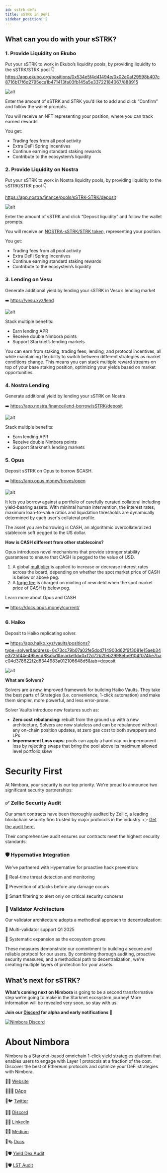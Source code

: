 ```yaml
---
id: sstrk defi
title: sSTRK in DeFi
sidebar_position: 2
---
```


## What can you do with your sSTRK?

### 1. Provide Liquidity on Ekubo

Put your sSTRK to work in Ekubo’s liquidity pools, by providing liquidity to the sSTRK/STRK pool 👇
 https://app.ekubo.org/positions/0x534e5f4d41494e/0x02e0af29598b407c8716b17f6d2795eca1b471413fa03fb145a5e33722184067/888915

![alt](../../../../static/content/stake_strk/ekubo_add.png)



Enter the amount of sSTRK and STRK you’d like to add and click “Confirm” and follow the wallet prompts.

You will receive an NFT representing your position, where you can track earned rewards.


You get:

- Trading fees from all pool activity
- Extra DeFi Spring incentives
- Continue earning standard staking rewards
- Contribute to the ecosystem’s liquidity



### 2. Provide Liquidity on Nostra

Put your sSTRK to work in Nostra liquidity pools, by providing liquidity to the sSTRK/STRK pool 👇 

https://app.nostra.finance/pools/sSTRK-STRK/deposit

![alt](../../../../static/content/stake_strk/nostra.png)

Enter the amount of sSTRK and click “Deposit liquidity” and follow the wallet prompts.

You will receive an [NOSTRA-sSTRK/STRK token,](https://starkscan.co/token/0x010dcf06e1fdc86c68d49a870ab895323e845100fc334b80c70d77c6b37cd6ec) representing your position. 

You get:

- Trading fees from all pool activity
- Extra DeFi Spring incentives
- Continue earning standard staking rewards
- Contribute to the ecosystem’s liquidity

### 3. Lending on Vesu

Generate additional yield by lending your sSTRK in Vesu’s lending market

➡️ https://vesu.xyz/lend

![alt](../../../../static/content/stake_strk/vesu.png)

Stack multiple benefits:

- Earn lending APR
- Receive double Nimbora points
- Support Starknet’s lending markets

You can earn from staking, trading fees, lending, and protocol incentives, all while maintaining flexibility to switch between different strategies as market conditions change. This means you can stack multiple reward streams on top of your base staking position, optimizing your yields based on market opportunities.

### 4. Nostra Lending

Generate additional yield by lending your sSTRK on Nostra. 

➡️ https://app.nostra.finance/lend-borrow/sSTRK/deposit 

![alt](../../../../static/content/stake_strk/nostra-lending.png)

Stack multiple benefits:

- Earn lending APR
- Receive double Nimbora points
- Support Starknet’s lending markets

### 5. Opus

Deposit sSTRK on Opus to borrow $CASH. 

➡️ https://app.opus.money/troves/open

![alt](../../../../static/content/stake_strk/opus.png)

It lets you borrow against a portfolio of carefully curated collateral including yield-bearing assets. With minimal human intervention, the interest rates, maximum loan-to-value ratios and liquidation thresholds are dynamically determined by each user's collateral profile.

The asset you are borrowing is CASH, an algorithmic overcollateralized stablecoin soft pegged to the US dollar.

**How is CASH different from other stablecoins?**

Opus introduces novel mechanisms that provide stronger stability guarantees to ensure that CASH is pegged to the value of USD.

1. A global [multiplier](https://docs.opus.money/current/peg-stability#how-does-the-multiplier-work) is applied to increase or decrease interest rates across the board, depending on whether the spot market price of CASH is below or above peg.
2. A [forge fee](https://docs.opus.money/current/peg-stability#how-do-forge-fees-work) is charged on minting of new debt when the spot market price of CASH is below peg.

Learn more about Opus and CASH

➡️ https://docs.opus.money/current/ 

### 6. Haiko

Deposit to Haiko replicating solver.

➡️ https://app.haiko.xyz/vaults/positions?type=solver&address=0x73cc79b07a02fe5dcd714903d62f9f3081e15aeb34e3725f44e495ecd88a5a1&marketId=0xf2d72b2feb2998ebe9104f074be7bac04d378622f2d8344983a012106648d5&tab=deposit

![alt](../../../../static/content/stake_strk/haiko.png)

 **What are Solvers?**

Solvers are a new, improved framework for building Haiko Vaults. They take the best parts of Strategies (i.e. convenience, 1-click automation) and make them simpler, more powerful, and less error-prone.

Solver Vaults introduce new features such as:

- **Zero cost rebalancing:** rebuilt from the ground up with a new architecture, Solvers are now stateless and can be rebalanced without any on-chain position updates, at zero gas cost to both swappers and LPs
- **Impermanent Loss caps**: pools can apply a hard cap on impermanent loss by rejecting swaps that bring the pool above its maximum allowed level portfolio skew

# **Security First**

At Nimbora, your security is our top priority. We're proud to announce two significant security partnerships:

### **✅ Zellic Security Audit**

Our smart contracts have been thoroughly audited by Zellic, a leading blockchain security firm trusted by major protocols in the industry. 
👉 [Get the audit here.](https://github.com/0xSpaceShard/nimbora-lst-public-audit/blob/main/Nimbora%20-%20Zellic%20Audit%20Report.pdf)

Their comprehensive audit ensures our contracts meet the highest security standards.

### **🛡️ Hypernative Integration**

We've partnered with Hypernative for proactive hack prevention:

🔹 Real-time threat detection and monitoring

🔹 Prevention of attacks before any damage occurs

🔹 Smart filtering to alert only on critical security concerns

### 🔄 Validator Architecture

Our validator architecture adopts a methodical approach to decentralization:

🔹 Multi-validator support Q1 2025 

🔹 Systematic expansion as the ecosystem grows

These measures demonstrate our commitment to building a secure and reliable protocol for our users. By combining thorough auditing, proactive security measures, and a methodical path to decentralization, we're creating multiple layers of protection for your assets.

## What’s next for sSTRK?

**What’s coming next on Nimbora** is going to be a second transformative step we’re going to make in the Starknet ecosystem journey! More information will be revealed very soon, so stay with us.

**Join our [Discord](http://discord.gg/nimbora) for alpha and early notifications 🚀**

[![Nimbora Discord](../../../../static/content/stategy_sstrk/Discord.png)](https://discord.gg/nimbora)

# **About Nimbora**

Nimbora is a Starknet-based omnichain 1-click yield strategies platform that enables users to engage with Layer 1 protocols at a fraction of the cost. Discover the best of Ethereum protocols and optimize your DeFi strategies with Nimbora.

🐧🌐 [Website](https://www.nimbora.io/)

🐧👨‍💻 [DApp](https://app.nimbora.io/)

🐧🐦 [Twitter](https://twitter.com/Nimbora_)

🐧👋 [Discord](http://discord.gg/nimbora)

🐧💼 [LinkedIn](https://www.linkedin.com/company/nimbora/)

🐧📖 [Medium](https://medium.com/@Nimbora)

🐧🗞️ [Docs](https://docs.nimbora.io/)

🐧🛡 [Yield Dex Audit](https://github.com/0xSpaceShard/nimbora_audit_report_yield_dex/blob/main/Nimbora%20Audit%20Report.pdf)

🐧🛡 [LST Audit](https://github.com/0xSpaceShard/nimbora-lst-public-audit/blob/main/Nimbora%20-%20Zellic%20Audit%20Report.pdf)